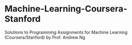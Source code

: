 # Machine-Learning-Coursera-Stanford
Solutions to Programming Assignments for Machine Learning (Coursera/Stanford) by Prof. Andrew Ng 
